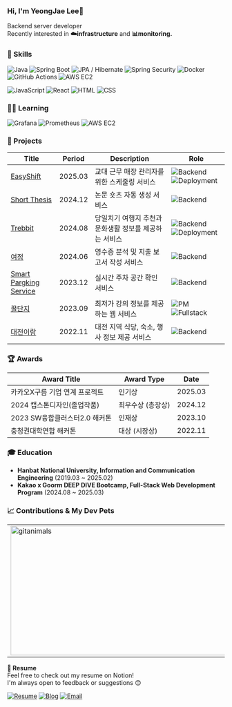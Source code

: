 ### Hi, I'm YeongJae Lee👋
Backend server developer </br>
Recently interested in **☁️infrastructure** and **📊monitoring.**
</br>

### 🚀 Skills  
![Java](https://img.shields.io/badge/Java-007396?logo=java&logoColor=white)
![Spring Boot](https://img.shields.io/badge/Spring%20Boot-6DB33F?logo=springboot&logoColor=white)
![JPA / Hibernate](https://img.shields.io/badge/JPA%20/%20Hibernate-59666C?logo=hibernate&logoColor=white&style=flat)
![Spring Security](https://img.shields.io/badge/Spring%20Security-6DB33F?logo=spring&logoColor=white&style=flat)
![Docker](https://img.shields.io/badge/Docker-2496ED?logo=docker&logoColor=white)
![GitHub Actions](https://img.shields.io/badge/GitHub%20Actions-2088FF?logo=githubactions&logoColor=white)
![AWS EC2](https://img.shields.io/badge/AWS%20EC2-FF9900?logo=amazonaws&logoColor=white)

![JavaScript](https://img.shields.io/badge/JavaScript-F7DF1E?logo=javascript&logoColor=black&style=flat)
![React](https://img.shields.io/badge/React-61DAFB?logo=react&logoColor=black&style=flat)
![HTML](https://img.shields.io/badge/HTML5-E34F26?logo=html5&logoColor=white&style=flat)
![CSS](https://img.shields.io/badge/CSS3-1572B6?logo=css3&logoColor=white&style=flat)

### 🏃‍➡️ Learning
![Grafana](https://img.shields.io/badge/Grafana-F46800?logo=grafana&logoColor=white)
![Prometheus](https://img.shields.io/badge/Prometheus-E6522C?logo=prometheus&logoColor=white)
![AWS EC2](https://img.shields.io/badge/AWS%20EC2-FF9900?logo=amazonaws&logoColor=white)


### 🚀 Projects

| Title                         | Period | Description                                                 | Role              |
|------------------------------|--------|-------------------------------------------------------------|--------------------|
| [EasyShift](https://github.com/YeongJae0114/EasyShift-backend)|2025.03| 교대 근무 매장 관리자를 위한 스케줄링 서비스                           |![Backend](https://img.shields.io/badge/Backend-blue)  ![Deployment](https://img.shields.io/badge/Deployment-green) |
| [ Short Thesis](https://github.com/YeongJae0114/Short-thesis) |2024.12| 논문 숏츠 자동 생성 서비스                                        |![Backend](https://img.shields.io/badge/Backend-blue) |
| [Trebbit](https://github.com/YeongJae0114/Trabbit_BE)           |2024.08| 당일치기 여행지 추천과 문화생활 정보를 제공하는 서비스                   |![Backend](https://img.shields.io/badge/Backend-blue)  ![Deployment](https://img.shields.io/badge/Deployment-green) |
| [여정](https://github.com/YeongJae0114/Travel-Money-backend)                          |2024.06| 영수증 분석 및 지출 보고서 작성 서비스                               |![Backend](https://img.shields.io/badge/Backend-blue) |
| [Smart Pargking Service](https://github.com/Smart-Parking-PJ)       |2023.12| 실시간 주차 공간 확인 서비스                                       |![Backend](https://img.shields.io/badge/Backend-blue) |
|[꿀단지](https://github.com/gguldangi)              |2023.09| 최저가 강의 정보를 제공하는 웹 서비스                                |![PM](https://img.shields.io/badge/PM-purple)  ![Fullstack](https://img.shields.io/badge/Fullstack-lightgrey) |
|  [대전이랑](https://github.com/YeongJae0114/With_Deajeon_PJ)                    |2022.11| 대전 지역 식당, 숙소, 행사 정보 제공 서비스                           |![Backend](https://img.shields.io/badge/Backend-blue) |

### 🏆 Awards

| Award Title | Award Type | Date |
|-----------|-----------|-----------|
| 카카오X구름 기업 연계 프로젝트 | 인기상 | 2025.03 |
| 2024 캡스톤디자인(졸업작품) | 최우수상 (총장상) | 2024.12 |
| 2023 SW융합클러스터2.0 해커톤 | 인재상 | 2023.10 |
| 충청권대학연합 해커톤 | 대상 (시장상) | 2022.11 |

### 🎓 Education
- **Hanbat National University, Information and Communication Engineering** (2019.03 ~ 2025.02)
- **Kakao x Goorm DEEP DIVE Bootcamp, Full-Stack Web Development Program** (2024.08 ~ 2025.03)


<h3>📈 Contributions & My Dev Pets</h3>
<table>
  <tr>
    <td>
      <a href="https://www.gitanimals.org/">
        <img
          src="https://render.gitanimals.org/guilds/698048589689348084/draw"
          width="600"
          height="300"
          alt="gitanimals"
        />
      </a>
    </td>
    <td>
      <a href="https://github.com/YeongJae0114">
        <img src="https://github-readme-stats.vercel.app/api?username=YeongJae0114&show_icons=true&theme=tokyonight" />
      </a>
    </td>
  </tr>
</table>

**📄 Resume** 
</br>
Feel free to check out my resume on Notion!   </br>
I'm always open to feedback or suggestions 😊  

[![Resume](https://img.shields.io/badge/Resume-Notion-000000?logo=notion&logoColor=white)](https://lopsided-stallion-c16.notion.site/26-Junior-Backend-Developer-1cdc94c8d6d180f993d1feba66d45e5c?pvs=4)
[![Blog](https://img.shields.io/badge/Blog-000000?logo=velog&logoColor=white&style=flat)](https://velog.io/@yjl8628/posts)
[![Email](https://img.shields.io/badge/Email-D14836?logo=gmail&logoColor=white&style=flat)](mailto:zerojae175@gmail.com)

